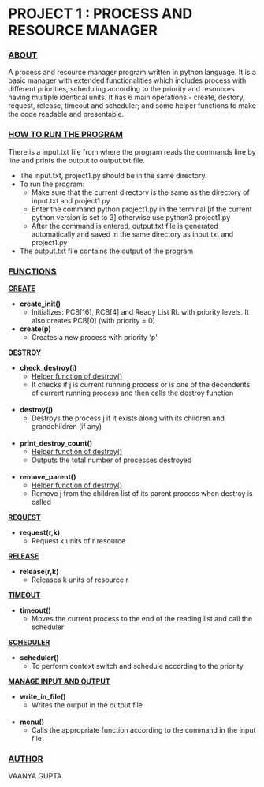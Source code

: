 # PROJECT 1 : PROCESS AND RESOURCE MANAGER

### **<ins>ABOUT</ins>**
A process and resource manager program written in python language. It is a basic manager with extended functionalities which includes process with different priorities, scheduling according to the priority and resources having multiple identical units. It has 6 main operations - create, destory, request, release, timeout and scheduler; and some helper functions to make the code readable and presentable. 

### **<ins>HOW TO RUN THE PROGRAM</ins>**
There is a input.txt file from where the program reads the commands line by line and prints the output to output.txt file. 
- The input.txt, project1.py should be in the same directory. 
- To run the program: 
    - Make sure that the current directory is the same as the directory of input.txt and project1.py
    - Enter the command python project1.py in the terminal [if the current python version is set to 3] otherwise use python3 project1.py
    - After the command is entered, output.txt file is generated automatically and saved in the same directory as input.txt and project1.py
- The output.txt file contains the output of the program

### **<ins>FUNCTIONS</ins>**
**<ins>CREATE</ins>**
- **create_init()** <br />
    - Initializes: PCB[16], RCB[4] and Ready List RL with priority levels. It also creates PCB[0] (with priority = 0) <br /> 
- **create(p)** <br />
    - Creates a new process with priority 'p' 

**<ins>DESTROY</ins>**
- **check_destroy(j)** <br />
    - <ins>Helper function of destroy()</ins> <br />
    - It checks if j is current running process or is one of the decendents of current running process and then calls the destroy function <br /><br />
- **destroy(j)** <br />
    - Destroys the process j if it exists along with its children and grandchildren (if any) <br /><br />
- **print_destroy_count()** <br />
    - <ins>Helper function of destroy()</ins> <br />
    - Outputs the total number of processes destroyed <br /><br />
- **remove_parent()** <br />
    - <ins>Helper function of destroy()</ins> <br />
    - Remove j from the children list of its parent process when destroy is called 
    
**<ins>REQUEST</ins>**
- **request(r,k)** <br /> 
    - Request k units of r resource 

**<ins>RELEASE</ins>**
- **release(r,k)** <br />
    - Releases k units of resource r 

**<ins>TIMEOUT</ins>**
- **timeout()** <br />
     - Moves the current process to the end of the reading list and call the scheduler  

**<ins>SCHEDULER</ins>**
- **scheduler()** <br />
     - To perform context switch and schedule according to the priority 

**<ins>MANAGE INPUT AND OUTPUT</ins>**
- **write_in_file()** <br />
    - Writes the output in the output file <br /><br />
- **menu()** <br />
    - Calls the appropriate function according to the command in the input file  

### **<ins>AUTHOR</ins>**
VAANYA GUPTA
